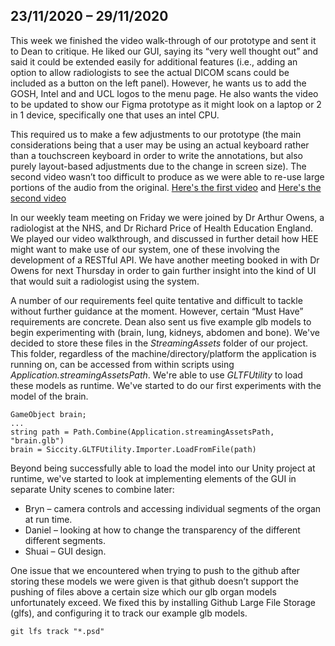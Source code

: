 ## 23/11/2020 – 29/11/2020

This week we finished the video walk-through of our prototype and sent it to Dean to critique. He liked our GUI, saying its “very well thought out” and said it could be extended easily for additional features (i.e., adding an option to allow radiologists to see the actual DICOM scans could be included as a button on the left panel). However, he wants us to add the GOSH, Intel and and UCL logos to the menu page. He also wants the video to be updated to show our Figma prototype as it might look on a laptop or 2 in 1 device, specifically one that uses an intel CPU.

This required us to make a few adjustments to our prototype (the main considerations being that a user may be using an
actual keyboard rather than a touchscreen keyboard in order to write the annotations, but also purely layout-based adjustments
due to the change in screen size). The second video wasn’t too difficult to produce as we were able to re-use large portions of the audio from the original.
[Here's the first video](https://drive.google.com/file/d/1x6R9rYyj37EcdmUgeT6QzNo9ZcEeq4bG/view?usp=sharing) and [Here's the second video](https://drive.google.com/file/d/1c14WkA9pfw4MGd1ClSsJz1fGz7yjVFV5/view?usp=sharing)  

In our weekly team meeting on Friday we were joined by Dr Arthur Owens, a radiologist at the NHS, and Dr Richard Price of Health Education England. 
We played our video walkthrough, and discussed in further detail how HEE might want to make use of our system, one of these involving the development of a RESTful API.
We have another meeting booked in with Dr Owens for next Thursday in order to gain further insight into the kind of UI that would suit a radiologist using the system.  

A number of our requirements feel quite tentative and difficult to tackle without further guidance at the moment. However, certain “Must Have” requirements are concrete. Dean also sent us five example glb models to begin experimenting with (brain, lung, kidneys, abdomen and bone). We've decided to store these files in the *StreamingAssets* folder of our project. This folder, regardless of the machine/directory/platform the application is running on, can be accessed from within scripts using *Application.streamingAssetsPath*. We're able to use *GLTFUtility* to load these models as runtime. We've started to do our first experiments with the model of the brain.

```
GameObject brain;
...
string path = Path.Combine(Application.streamingAssetsPath, "brain.glb")
brain = Siccity.GLTFUtility.Importer.LoadFromFile(path) 
```

Beyond being successfully able to  load the model into our Unity project at runtime, we've started to look at implementing elements of the GUI in separate Unity scenes to combine later:
* Bryn – camera controls and accessing individual segments of the organ at run time.
* Daniel – looking at how to change the transparency of the different different segments.
* Shuai – GUI design.

One issue that we encountered when trying to push to the github after storing these models we were given is that github doesn’t support the pushing of files above a certain size which our glb organ models unfortunately exceed. We fixed this by installing Github Large File Storage (glfs), and configuring it to track our example glb models.

```git lfs track "*.psd"```

